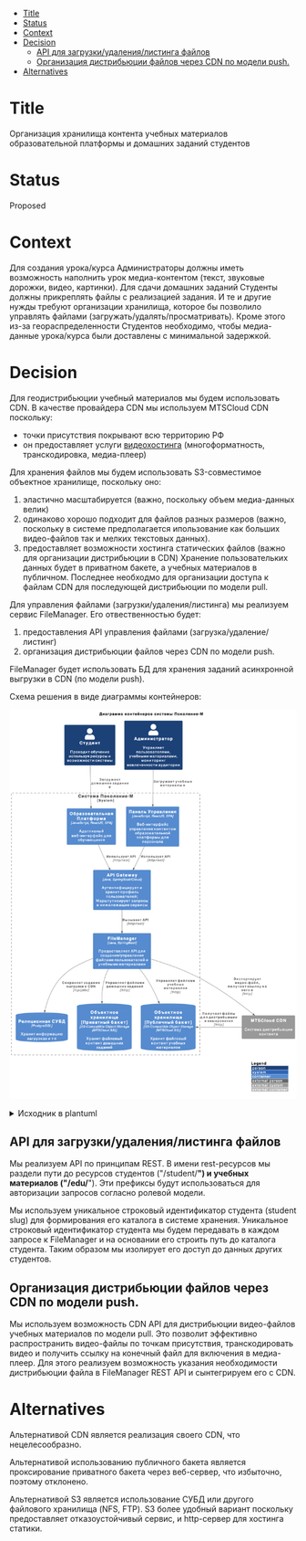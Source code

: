 - [Title](#title)
- [Status](#status)
- [Context](#context)
- [Decision](#decision)
  - [API для загрузки/удаления/листинга файлов](#api-для-загрузкиудалениялистинга-файлов)
  - [Организация дистрибьюции файлов через CDN по модели push.](#организация-дистрибьюции-файлов-через-cdn-по-модели-push)
- [Alternatives](#alternatives)

# Title
Организация хранилища контента учебных материалов образовательной платформы и домашних заданий студентов

# Status
Proposed

# Context
Для создания урока/курса Администраторы должны иметь возможность наполнить урок медиа-контентом (текст, звуковые дорожки, видео, картинки). Для сдачи домашних заданий Студенты должны прикреплять файлы с реализацией задания. И те и другие нужды требуют организации хранилища, которое бы позволило управлять файлами (загружать/удалять/просматривать). Кроме этого из-за геораспределенности Студентов необходимо, чтобы медиа-данные урока/курса были доставлены с минимальной задержкой.

# Decision
Для геодистрибьюции учебный материалов мы будем использовать CDN. В качестве провайдера CDN мы используем MTSCloud CDN поскольку:
- точки присутствия покрывают всю территорию РФ
- он предоставляет услуги [видеохостинга](https://cloud.mts.ru/knowledge/cdn/mediaservisy/videokhosting-i-videostriming/) (многоформатность, транскодировка, медиа-плеер)

Для хранения файлов мы будем использовать S3-совместимое объектное хранилище, поскольку оно:
1. эластично масштабируется (важно, поскольку объем медиа-данных велик)
2. одинаково хорошо подходит для файлов разных размеров (важно, поскольку в системе предполагается ипользование как больших видео-файлов так и мелких текстовых данных). 
3. предоставляет возможности хостинга статических файлов (важно для организации дистрибьюции в CDN)
Хранение пользовательких данных будет в приватном бакете, а учебных материалов в публичном. Последнее необходмо для организации доступа к файлам CDN для последующей дистрибьюции по модели pull. 

Для управления файлами (загрузки/удаления/листинга) мы реализуем сервис FileManager. Его отвественностью будет:
1. предоставления API управления файлами (загрузка/удаление/листинг)
2. организация дистрибьюции файлов через CDN по модели push.

FileManager будет использовать БД для хранения заданий асинхронной выгрузки в CDN (по модели push).

Схема решения в виде диаграммы контейнеров:

![content storage schema](content_storage_l2.png)
<details>
<summary>Исходник в plantuml</summary>

```plantuml
@startuml
!include https://raw.githubusercontent.com/plantuml-stdlib/C4-PlantUML/master/C4_Container.puml

LAYOUT_WITH_LEGEND()

title Диаграмма контейнеров системы Поколение-М

Person(student, "Студент", "Проходит обучение используя ресурсы и возможности системы")
Person(admin, "Администратор", "Управляет пользователями, учебными материалами, мониторинг вовлеченности аудитории")

System_Boundary(sys, "Система Поколение-М") {
    Container(userwebapp, "Образовательная Платформа", "JavaScript, ReactJS, SPA", "Адаптивный веб-интерфейс для обучающихся")
    Container(adminwebapp, "Панель Управления", "JavaScript, ReactJS, SPA", "Веб-интерфейс управления контентом образовательной платформы для персонала")
    Container(gw, "API Gateway", "Java, SpringBoot/Cloud", "Аутентифицирует и хранит профиль пользователей; Марштутизирует запросы в нижележащие сервисы")
    Container(fm, "FileManager", "Java, SpringBoot", "Предоставляет API для создания/управления файлами пользователей и учебными материалами")
    ContainerDb(dbms, "Реляционная СУБД", "PostgreSQL", "Хранит информацию загрузках и тп")
    ContainerDb(s3private, "Объектное хранилище [Приватный бакет]", "S3-Compatible Object Storage (MTSCloud S3)", "Хранит файловый контент домашних заданий")
    ContainerDb(s3public, "Объектное хранилище [Публичный бакет]", "S3-Compatible Object Storage (MTSCloud S3)", "Хранит файловый контент учебных материалов")
}

System_Ext(mtscloudcdn, "MTSCloud CDN", "Система дистрибьюции контента")

Rel(admin, adminwebapp, "Загружает учебные материалы в")
Rel(student, userwebapp, "Загружает домашнее задание в")

Rel(userwebapp, gw, "Использует API", "http/rest")
Rel(adminwebapp, gw, "Использует API", "http/rest")

Rel(gw, fm, "Вызывает API", "http/rest")

Rel(fm, dbms, "Сохраняет задание выгрузки в CDN", "tcp/jdbc")
Rel(fm, s3private, "Управляет файлами домашних заданий", "http")
Rel(fm, s3public, "Управляет файлами учебных материалов", "http")
Rel(fm, mtscloudcdn, "Экспортирует видео-файл, получает ссылку на него в", "http")

Rel(mtscloudcdn, s3public, "Получает файлы для дистрибьюции и кеширования", "http")

@enduml
```
</details>

## API для загрузки/удаления/листинга файлов
Мы реализуем API по принципам REST. В имени rest-ресурсов мы раздели пути до ресурсов студентов ("/student/**") и учебных материалов ("/edu/**"). Эти префиксы будут использоваться для авторизации запросов согласно ролевой модели.

Мы используем уникальное строковый идентификатор студента (student slug) для формирования его каталога в системе хранения. Уникальное строковый идентификатор студента мы будем передавать в каждом запросе к FileManager и на основании его строить путь до каталога студента. Таким образом мы изолирует его доступ до данных других студентов.

## Организация дистрибьюции файлов через CDN по модели push.
Мы используем возможность CDN API для дистрибьюции видео-файлов учебных материалов по модели pull. Это позволит эффективно распространить видео-файлы по точкам присутствия, транскодировать видео и получить ссылку на конечный файл для включения в медиа-плеер. Для этого реализуем возможность указания необходимости дистрибьюции файла в FileManager REST API и сынтегрируем его c CDN.

# Alternatives
Альтернативой CDN является реализация своего CDN, что нецелесообразно.

Альтернативой использованию публичного бакета является проксирование приватного бакета через веб-сервер, что избыточно, поэтому отклонено.

Альтернативой S3 является использование СУБД или другого файлового хранилища (NFS, FTP). S3 более удобный вариант поскольку предоставляет отказоустойчивый сервис, и http-сервер для хостинга статики.